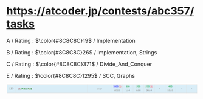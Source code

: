 # https://atcoder.jp/contests/abc357/tasks

A / Rating : $\color{#8C8C8C}19$ / Implementation

B / Rating : $\color{#8C8C8C}26$ / Implementation, Strings

C / Rating : $\color{#8C8C8C}371$ / Divide_And_Conquer

E / Rating : $\color{#8C8C8C}1295$ / SCC, Graphs

![My Image](https://github.com/kss418/Atcoder/blob/main/ABC/Images/Standings/357.png)

